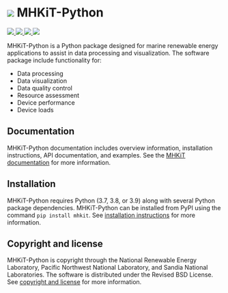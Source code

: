 ![](figures/logo.png) MHKiT-Python
=====================================

<p align="left">
    <a href=https://github.com/MHKiT-Software/MHKiT-Python/actions/workflows/main.yml>
        <img src="https://github.com/MHKiT-Software/MHKiT-Python/actions/workflows/main.yml/badge.svg">
    </a>
    <a href=https://coveralls.io/github/MHKiT-Software/MHKiT-Python?branch=master>
        <img src="https://coveralls.io/repos/github/MHKiT-Software/MHKiT-Python/badge.svg?branch=master">
    </a>
    <a href=https://pepy.tech/project/mhkit>
        <img src="https://pepy.tech/badge/mhkit">
    </a>
    <a href=https://doi.org/10.5281/zenodo.3924683>
        <img src="https://zenodo.org/badge/DOI/10.5281/zenodo.3924683.svg">
    </a>
</p>

MHKiT-Python is a Python package designed for marine renewable energy applications to assist in 
data processing and visualization.  The software package include functionality for:

* Data processing
* Data visualization
* Data quality control
* Resource assessment
* Device performance
* Device loads

Documentation
------------------
MHKiT-Python documentation includes overview information, installation instructions, API documentation, and examples.
See the [MHKiT documentation](https://mhkit-software.github.io/MHKiT) for more information.

Installation
------------------------
MHKiT-Python requires Python (3.7, 3.8, or 3.9) along with several Python 
package dependencies.  MHKiT-Python can be installed from PyPI using the command ``pip install mhkit``.
See [installation instructions](https://mhkit-software.github.io/MHKiT/installation.html) for more information.

Copyright and license
------------------------
MHKiT-Python is copyright through the National Renewable Energy Laboratory, 
Pacific Northwest National Laboratory, and Sandia National Laboratories. 
The software is distributed under the Revised BSD License.
See [copyright and license](LICENSE.md) for more information.
